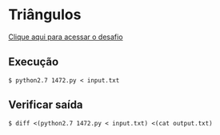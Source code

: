 # Triângulos
[Clique aqui para acessar o desafio](https://www.urionlinejudge.com.br/judge/pt/problems/view/1472)

## Execução
```
$ python2.7 1472.py < input.txt
```

## Verificar saída
```
$ diff <(python2.7 1472.py < input.txt) <(cat output.txt)
```